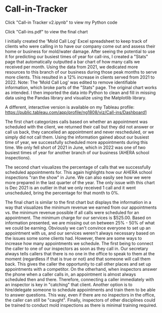 # Call-in-Tracker
Click "Call-in Tracker v2.ipynb" to view my Python code

Click "Call-ins.pdf" to view the final chart

I initially created the 'Mold Call Log' Excel spreadsheet to keep track of clients who were calling in to have our company come out and assess their home or business for mold/water damage. After seeing the potential to use it for predicting our busiest times of year for call-ins, I created a "Stats" page that automatically outputted a bar chart of how many calls we received per month. Using the data from 2021, we dedicated more resources to this branch of our business during those peak months to serve more clients. This resulted in a 12% increase in clients served from 2021 to 2022. Note: The 'Mold Call Log' was edited to remove identifiable information, which broke parts of the "Stats" page. The original chart works as intended. I then imported the data into Python to clean and fill in missing data using the Pandas library and visualize using the Matplotlib library.

A different, interactive version is available on my Tableau profile: https://public.tableau.com/app/profile/ng1808/viz/Call-ins/Dashboard1

The first chart categorizes calls based on whether an appointment was scheduled with the client, we returned their call but they did not answer or call us back, they cancelled an appointment and never rescheduled, or we simply did not call them. Using the information gained about our busiest time of year, we successfully scheduled more appointments during this time. We only fell short of 2021 in June, which in 2022 was one of two busiest times of year for another branch of our business (AHERA school inspections).

The second chart visualizes the percentage of calls that we successfully scheduled appointments for. This again highlights how our AHERA school inspections "ran the show" in June. We can also easily see how we were more prepared in the last quarter of the year. The only issue with this chart is Dec 2021 is an outlier in that we only received 1 call and it went unscheduled, bring the percentage for that month to 0%.

The final chart is similar to the first chart but displays the information in a way that visualizes the minimum revenue we earned from our appointments vs. the minimum revenue possible if all calls were scheduled for an appointment. The minimum charge for our services is $525.00. Based on information presented, we are missing out on between 25% - 50% of what we could be earning. Obviously we can't convince everyone to set up an appointment with us, and our services weren't always necessary based on the issues some some clients had. However, there are some ways to increase how many appointments we schedule. The first being to connect the caller to one of our inspectors as soon as they call in. Our secretary always tells callers that there is no one in the office to speak to them at the moment (regardless if that is true or not) and that someone will call them back. This gives the caller the opportunity to call other places and set up appointments with a competitor. On the otherhand, when inspectors answer the phone when a caller calls in, an appointment is almost always scheduled then and there. Therefore, connecting a caller immediately with an inspector is key in "catching" that client. Another option is to hire/delegate someone to schedule appointments and train them to be able to answer questions. This way, even if there are no inspectors in the office, the caller can still be "caught". Finally, inspectors of other disciplines could be trained to conduct mold inspections as there is minimal training required.
